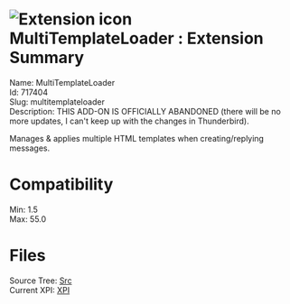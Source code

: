 # ![Extension icon](https://addons.thunderbird.net/static/img/addon-icons/default-64.png) MultiTemplateLoader : Extension Summary

Name: MultiTemplateLoader  
Id: 717404  
Slug: multitemplateloader  
Description: THIS ADD-ON IS OFFICIALLY ABANDONED
(there will be no more updates, I can't keep up with the changes in Thunderbird).


Manages &amp; applies multiple HTML templates when creating/replying messages.
  

# Compatibility
Min: 1.5  
Max: 55.0  

# Files

Source Tree: [Src](C:/Dev/Thunderbird/ThunderKdB/xall/xOther/717404-multitemplateloader/src)  
Current XPI: [XPI](C:/Dev/Thunderbird/ThunderKdB/xall/xOther/717404-multitemplateloader/xpi)  



